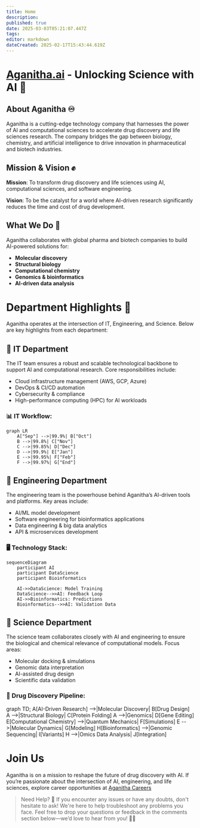 ```yaml
---
title: Home
description: 
published: true
date: 2025-03-03T05:21:07.447Z
tags: 
editor: markdown
dateCreated: 2025-02-17T15:43:44.619Z
---
```


# [Aganitha.ai](http://Aganitha.ai) - Unlocking Science with AI 🧬

## About Aganitha ♾

Aganitha is a cutting-edge technology company that harnesses the power of AI and computational sciences to accelerate drug discovery and life sciences research. The company bridges the gap between biology, chemistry, and artificial intelligence to drive innovation in pharmaceutical and biotech industries.

## Mission & Vision ✊

**Mission**: To transform drug discovery and life sciences using AI, computational sciences, and software engineering.

**Vision**: To be the catalyst for a world where AI-driven research significantly reduces the time and cost of drug development.

## What We Do 📃

Aganitha collaborates with global pharma and biotech companies to build AI-powered solutions for:

-   **Molecular discovery**
-   **Structural biology**
-   **Computational chemistry**
-   **Genomics & bioinformatics**
-   **AI-driven data analysis**

# Department Highlights 🏬

Aganitha operates at the intersection of IT, Engineering, and Science. Below are key highlights from each department:

## 🔹 IT Department

The IT team ensures a robust and scalable technological backbone to support AI and computational research. Core responsibilities include:

-   Cloud infrastructure management (AWS, GCP, Azure)
-   DevOps & CI/CD automation
-   Cybersecurity & compliance
-   High-performance computing (HPC) for AI workloads

### 📊 IT Workflow:
```mermaid
graph LR
    A["Sep"] -->|99.9%| B["Oct"]
    B -->|99.8%| C["Nov"]
    C -->|99.85%| D["Dec"]
    D -->|99.9%| E["Jan"]
    E -->|99.95%| F["Feb"]
    F -->|99.97%| G["End"]
```
## 🔹 Engineering Department

The engineering team is the powerhouse behind Aganitha’s AI-driven tools and platforms. Key areas include:

-   AI/ML model development
-   Software engineering for bioinformatics applications
-   Data engineering & big data analytics
-   API & microservices development

### 🖥 Technology Stack:
```mermaid
sequenceDiagram
    participant AI
    participant DataScience
    participant Bioinformatics

    AI->>DataScience: Model Training
    DataScience-->>AI: Feedback Loop
    AI->>Bioinformatics: Predictions
    Bioinformatics-->>AI: Validation Data
```
## 🔹 Science Department

The science team collaborates closely with AI and engineering to ensure the biological and chemical relevance of computational models. Focus areas:

-   Molecular docking & simulations
-   Genomic data interpretation
-   AI-assisted drug design
-   Scientific data validation

### 🧬 Drug Discovery Pipeline:

graph TD; A\[AI-Driven Research\] -->|Molecular Discovery| B\[Drug Design\] A -->|Structural Biology| C\[Protein Folding\] A -->|Genomics| D\[Gene Editing\] E\[Computational Chemistry\] -->|Quantum Mechanics| F\[Simulations\] E -->|Molecular Dynamics| G\[Modeling\] H\[Bioinformatics\] -->|Genomic Sequencing| I\[Variants\] H -->|Omics Data Analysis| J\[Integration\]

# Join Us

Aganitha is on a mission to reshape the future of drug discovery with AI. If you’re passionate about the intersection of AI, engineering, and life sciences, explore career opportunities at [Aganitha Careers](http://www.aganitha.ai/careers/)

> Need Help? 🚀 If you encounter any issues or have any doubts, don't hesitate to ask! We're here to help troubleshoot any problems you face. Feel free to drop your questions or feedback in the comments section below—we’d love to hear from you! 💬✨